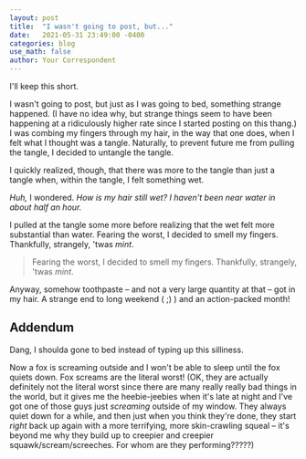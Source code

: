 ```yaml
---
layout: post
title:  "I wasn't going to post, but..."
date:   2021-05-31 23:49:00 -0400
categories: blog
use_math: false
author: Your Correspondent
---
```


I'll keep this short.

I wasn't going to post, but just as I was going to bed, something strange happened. (I have no idea why, but strange things seem to have been happening at a ridiculously higher rate since I started posting on this thang.) I was combing my fingers through my hair, in the way that one does, when I felt what I thought was a tangle. Naturally, to prevent future me from pulling the tangle, I decided to untangle the tangle.

I quickly realized, though, that there was more to the tangle than just a tangle when, within the tangle, I felt something wet.

*Huh,* I wondered. *How is my hair still wet? I haven't been near water in about half an hour.*

I pulled at the tangle some more before realizing that the wet felt more substantial than water. Fearing the worst, I decided to smell my fingers. Thankfully, strangely, 'twas *mint*.

> Fearing the worst, I decided to smell my fingers. Thankfully, strangely, 'twas *mint*.

Anyway, somehow toothpaste &ndash; and not a very large quantity at that &ndash; got in my hair. A strange end to long weekend ( ;) ) and an action-packed month!

## Addendum

Dang, I shoulda gone to bed instead of typing up this silliness.

Now a fox is screaming outside and I won't be able to sleep until the fox quiets down. Fox screams are the literal worst! (OK, they are actually definitely not the literal worst since there are many really really bad things in the world, but it gives me the heebie-jeebies when it's late at night and I've got one of those guys just *screaming* outside of my window. They always quiet down for a while, and then just when you think they're done, they start *right* back up again with a more terrifying, more skin-crawling squeal &ndash; it's beyond me why they build up to creepier and creepier squawk/scream/screeches. For whom are they performing?????)

